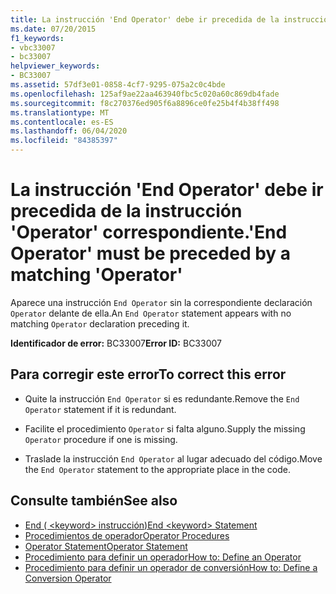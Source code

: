 ```yaml
---
title: La instrucción 'End Operator' debe ir precedida de la instrucción 'Operator' correspondiente.
ms.date: 07/20/2015
f1_keywords:
- vbc33007
- bc33007
helpviewer_keywords:
- BC33007
ms.assetid: 57df3e01-0858-4cf7-9295-075a2c0c4bde
ms.openlocfilehash: 125af9ae22aa463940fbc5c020a60c869db4fade
ms.sourcegitcommit: f8c270376ed905f6a8896ce0fe25b4f4b38ff498
ms.translationtype: MT
ms.contentlocale: es-ES
ms.lasthandoff: 06/04/2020
ms.locfileid: "84385397"
---
```

# <a name="end-operator-must-be-preceded-by-a-matching-operator"></a><span data-ttu-id="00b2e-102">La instrucción 'End Operator' debe ir precedida de la instrucción 'Operator' correspondiente.</span><span class="sxs-lookup"><span data-stu-id="00b2e-102">'End Operator' must be preceded by a matching 'Operator'</span></span>
<span data-ttu-id="00b2e-103">Aparece una instrucción `End Operator` sin la correspondiente declaración `Operator` delante de ella.</span><span class="sxs-lookup"><span data-stu-id="00b2e-103">An `End Operator` statement appears with no matching `Operator` declaration preceding it.</span></span>  
  
 <span data-ttu-id="00b2e-104">**Identificador de error:** BC33007</span><span class="sxs-lookup"><span data-stu-id="00b2e-104">**Error ID:** BC33007</span></span>  
  
## <a name="to-correct-this-error"></a><span data-ttu-id="00b2e-105">Para corregir este error</span><span class="sxs-lookup"><span data-stu-id="00b2e-105">To correct this error</span></span>  
  
- <span data-ttu-id="00b2e-106">Quite la instrucción `End Operator` si es redundante.</span><span class="sxs-lookup"><span data-stu-id="00b2e-106">Remove the `End Operator` statement if it is redundant.</span></span>  
  
- <span data-ttu-id="00b2e-107">Facilite el procedimiento `Operator` si falta alguno.</span><span class="sxs-lookup"><span data-stu-id="00b2e-107">Supply the missing `Operator` procedure if one is missing.</span></span>  
  
- <span data-ttu-id="00b2e-108">Traslade la instrucción `End Operator` al lugar adecuado del código.</span><span class="sxs-lookup"><span data-stu-id="00b2e-108">Move the `End Operator` statement to the appropriate place in the code.</span></span>  
  
## <a name="see-also"></a><span data-ttu-id="00b2e-109">Consulte también</span><span class="sxs-lookup"><span data-stu-id="00b2e-109">See also</span></span>

- [<span data-ttu-id="00b2e-110">End ( \<keyword> instrucción)</span><span class="sxs-lookup"><span data-stu-id="00b2e-110">End \<keyword> Statement</span></span>](../language-reference/statements/end-keyword-statement.md)
- [<span data-ttu-id="00b2e-111">Procedimientos de operador</span><span class="sxs-lookup"><span data-stu-id="00b2e-111">Operator Procedures</span></span>](../programming-guide/language-features/procedures/operator-procedures.md)
- [<span data-ttu-id="00b2e-112">Operator Statement</span><span class="sxs-lookup"><span data-stu-id="00b2e-112">Operator Statement</span></span>](../language-reference/statements/operator-statement.md)
- [<span data-ttu-id="00b2e-113">Procedimiento para definir un operador</span><span class="sxs-lookup"><span data-stu-id="00b2e-113">How to: Define an Operator</span></span>](../programming-guide/language-features/procedures/how-to-define-an-operator.md)
- [<span data-ttu-id="00b2e-114">Procedimiento para definir un operador de conversión</span><span class="sxs-lookup"><span data-stu-id="00b2e-114">How to: Define a Conversion Operator</span></span>](../programming-guide/language-features/procedures/how-to-define-a-conversion-operator.md)

